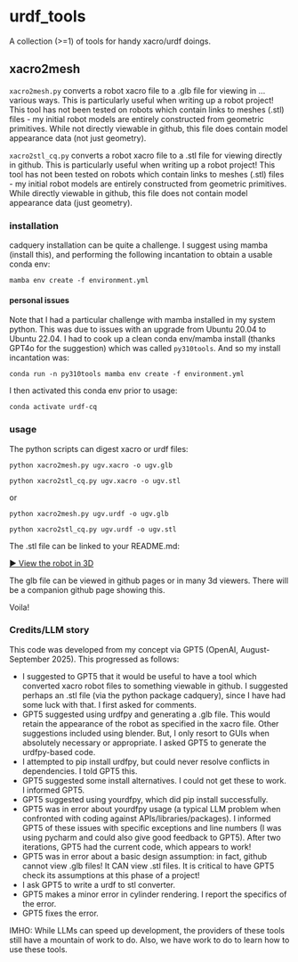 # urdf_tools
A collection (>=1) of tools for handy xacro/urdf doings. 

## xacro2mesh

```xacro2mesh.py``` converts a robot xacro file to a .glb file for viewing in ... various ways. This is particularly useful when writing up a robot project! This tool has not been tested on robots which contain links to meshes (.stl) files - my initial robot models are entirely constructed from geometric primitives. While not directly viewable in github, this file does contain model appearance data (not just geometry).

```xacro2stl_cq.py``` converts a robot xacro file to a .stl file for viewing directly in github. This is particularly useful when writing up a robot project! This tool has not been tested on robots which contain links to meshes (.stl) files - my initial robot models are entirely constructed from geometric primitives. While directly viewable in github, this file does not contain model appearance data (just geometry).

### installation

cadquery installation can be quite a challenge. I suggest using mamba (install this), and performing the following incantation to obtain a usable conda env:

```mamba env create -f environment.yml```

#### personal issues
Note that I had a particular challenge with mamba installed in my system python. This was due to issues with an upgrade from Ubuntu 20.04 to Ubuntu 22.04. I had to cook up a clean conda env/mamba install (thanks GPT4o for the suggestion) which was called ```py310tools```. And so my install incantation was:

```conda run -n py310tools mamba env create -f environment.yml```

I then activated this conda env prior to usage:

```conda activate urdf-cq```


### usage

The python scripts can digest xacro or urdf files:

```python xacro2mesh.py ugv.xacro -o ugv.glb```

```python xacro2stl_cq.py ugv.xacro -o ugv.stl```

or

```python xacro2mesh.py ugv.urdf -o ugv.glb```

```python xacro2stl_cq.py ugv.urdf -o ugv.stl```

The .stl file can be linked to your README.md:

[▶️ View the robot in 3D](./ugv.stl)

The glb file can be viewed in github pages or in many 3d viewers. There will be a companion github page showing this.

Voila!

### Credits/LLM story

This code was developed from my concept via GPT5 (OpenAI, August-September 2025). This progressed as follows:

- I suggested to GPT5 that it would be useful to have a tool which converted xacro robot files to something viewable in github. I suggested perhaps an .stl file (via the python package cadquery), since I have had some luck with that. I first asked for comments.
- GPT5 suggested using urdfpy and generating a .glb file. This would retain the appearance of the robot as specified in the xacro file. Other suggestions included using blender. But, I only resort to GUIs when absolutely necessary or appropriate. I asked GPT5 to generate the urdfpy-based code.
- I attempted to pip install urdfpy, but could never resolve conflicts in dependencies. I told GPT5 this.
- GPT5 suggested some install alternatives. I could not get these to work. I informed GPT5.
- GPT5 suggested using yourdfpy, which did pip install successfully.
- GPT5 was in error about yourdfpy usage (a typical LLM problem when confronted with coding against APIs/libraries/packages). I informed GPT5 of these issues with specific exceptions and line numbers (I was using pycharm and could also give good feedback to GPT5). After two iterations, GPT5 had the current code, which appears to work!
- GPT5 was in error about a basic design assumption: in fact, github cannot view .glb files! It CAN view .stl files. It is critical to have GPT5 check its assumptions at this phase of a project!
- I ask GPT5 to write a urdf to stl converter.
- GPT5 makes a minor error in cylinder rendering. I report the specifics of the error.
- GPT5 fixes the error.

IMHO: While LLMs can speed up development, the providers of these tools still have a mountain of work to do. Also, we have work to do to learn how to use these tools.
